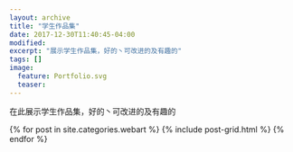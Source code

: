 ```yaml
---
layout: archive
title: "学生作品集"
date: 2017-12-30T11:40:45-04:00
modified:
excerpt: "展示学生作品集，好的丶可改进的及有趣的"
tags: []
image: 
  feature: Portfolio.svg
  teaser:
---
```


在此展示学生作品集，好的丶可改进的及有趣的

<div class="tiles">
{% for post in site.categories.webart %}
  {% include post-grid.html %}
{% endfor %}
</div><!-- /.tiles -->